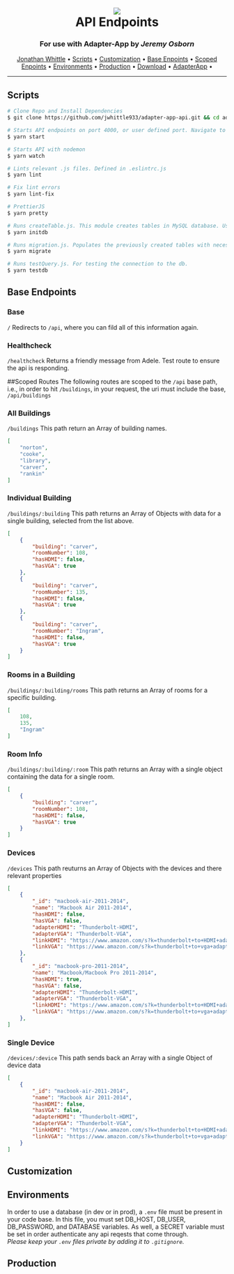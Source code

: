<h1 align="center">
  <br>
  <img src="https://picsum.photos/800/400/">
  <br>
  	API Endpoints
  <br>
</h1>
<h3 align="center">For use with Adapter-App by <i>Jeremy Osborn</i></h3>

<p align="center">
  <a href="http://jonathanwhittledev.com" target="_blank">Jonathan Whittle</a> •
  <a href="#scripts">Scripts</a> •
  <a href="#customization">Customization</a> •
  <a href="#base-endpoints">Base Enpoints</a> •
  <a href="#scoped-endpoints">Scoped Enpoints</a> •
  <a href="#environments">Environments</a> •
  <a href="#production">Production</a> •
  <a href="https://github.com/jwhittle933/adapter-app-api/archive/master.zip">Download</a> •
  <a href="https://github.com/jwosborn/Adapter-app">AdapterApp</a> •
</p>

<hr>

## Scripts
```bash
# Clone Repo and Install Dependencies
$ git clone https://github.com/jwhittle933/adapter-app-api.git && cd adapter-app-api && yarn install

```
 
```bash
# Starts API endpoints on port 4000, or user defined port. Navigate to localhost:4000/api
$ yarn start 
```

```bash
# Starts API with nodemon
$ yarn watch 
```

```bash
# Lints relevant .js files. Defined in .eslintrc.js
$ yarn lint 
```

```bash
# Fix lint errors
$ yarn lint-fix 
```

```bash
# PrettierJS 
$ yarn pretty 
```

```bash
# Runs createTable.js. This module creates tables in MySQL database. User created .env is required. 
$ yarn initdb 
```

```bash
# Runs migration.js. Populates the previously created tables with necessary data
$ yarn migrate 
```

```bash
# Runs testQuery.js. For testing the connection to the db. 
$ yarn testdb 
```

## Base Endpoints
### Base
`/`
Redirects to `/api`, where you can fild all of this information again.

### Healthcheck
`/healthcheck`
Returns a friendly message from Adele. Test route to ensure the api is responding. 

##Scoped Routes
The following routes are scoped to the `/api` base path, i.e., in order to hit `/buildings`, in your request, the uri must include the base, `/api/buildings`

### All Buildings
`/buildings`
This path return an Array of building names.
```json
[
	"norton",
	"cooke",
	"library",
	"carver",
	"rankin"
]
```

### Individual Building 
`/buildings/:building`
This path returns an Array of Objects with data for a single building, selected from the list above. 
```json
[
	{
		"building": "carver",
		"roomNumber": 108,
		"hasHDMI": false,
		"hasVGA": true
	},
	{
		"building": "carver",
		"roomNumber": 135,
		"hasHDMI": false,
		"hasVGA": true
	},
	{
		"building": "carver",
		"roomNumber": "Ingram",
		"hasHDMI": false,
		"hasVGA": true
	}
]
```

### Rooms in a Building
`/buildings/:building/rooms`
This path returns an Array of rooms for a specific building. 
```json
[
	108,
	135,
	"Ingram"
]
```

### Room Info
`/buildings/:building/:room`
This path returns an Array with a single object containing the data for a single room. 
```json
[
	{
		"building": "carver",
		"roomNumber": 108,
		"hasHDMI": false,
		"hasVGA": true
	}
]
```

### Devices
`/devices`
This path reuturns an Array of Objects with the devices and there relevant properties
```json
[
	{
		"_id": "macbook-air-2011-2014",
		"name": "Macbook Air 2011-2014",
		"hasHDMI": false,
		"hasVGA": false,
		"adapterHDMI": "Thunderbolt-HDMI",
		"adapterVGA": "Thunderbolt-VGA",
		"linkHDMI": "https://www.amazon.com/s?k=thunderbolt+to+HDMI+adapter&ref=nb_sb_noss_2",
		"linkVGA": "https://www.amazon.com/s?k=thunderbolt+to+vga+adapter&ref=nb_sb_noss_2"
	},
	{
		"_id": "macbook-pro-2011-2014",
		"name": "Macbook/Macbook Pro 2011-2014",
		"hasHDMI": true,
		"hasVGA": false,
		"adapterHDMI": "Thunderbolt-HDMI",
		"adapterVGA": "Thunderbolt-VGA",
		"linkHDMI": "https://www.amazon.com/s?k=thunderbolt+to+HDMI+adapter&ref=nb_sb_noss_2",
		"linkVGA": "https://www.amazon.com/s?k=thunderbolt+to+vga+adapter&ref=nb_sb_noss_2"
	},
]
```
### Single Device
`/devices/:device`
This path sends back an Array with a single Object of device data
```json
[
	{
		"_id": "macbook-air-2011-2014",
		"name": "Macbook Air 2011-2014",
		"hasHDMI": false,
		"hasVGA": false,
		"adapterHDMI": "Thunderbolt-HDMI",
		"adapterVGA": "Thunderbolt-VGA",
		"linkHDMI": "https://www.amazon.com/s?k=thunderbolt+to+HDMI+adapter&ref=nb_sb_noss_2",
		"linkVGA": "https://www.amazon.com/s?k=thunderbolt+to+vga+adapter&ref=nb_sb_noss_2"
	}
]
```
## Customization

## Environments
In order to use a database (in dev or in prod), a `.env` file must be present in your code base. In this file, you must set DB_HOST, DB_USER, DB_PASSWORD, and DATABASE variables. As well, a SECRET variable must be set in order authenticate any api reqests that come through.  
_Please keep your `.env` files private by adding it to `.gitignore`._

## Production


